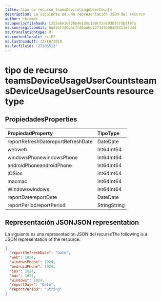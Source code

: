 ```yaml
---
title: tipo de recurso teamsDeviceUsageUserCounts
description: La siguiente es una representación JSON del recurso
author: nkramer
ms.openlocfilehash: 1255a8e1e92bb461d5c100c72e9030f57db5f8fa
ms.sourcegitcommit: 6a82bf240a3cfc0baabd227349e08a08311e3d44
ms.translationtype: MT
ms.contentlocale: es-ES
ms.lasthandoff: 12/18/2018
ms.locfileid: "27306513"
---
```

# <a name="teamsdeviceusageusercounts-resource-type"></a><span data-ttu-id="5bae4-103">tipo de recurso teamsDeviceUsageUserCounts</span><span class="sxs-lookup"><span data-stu-id="5bae4-103">teamsDeviceUsageUserCounts resource type</span></span>

## <a name="properties"></a><span data-ttu-id="5bae4-104">Propiedades</span><span class="sxs-lookup"><span data-stu-id="5bae4-104">Properties</span></span>

| <span data-ttu-id="5bae4-105">Propiedad</span><span class="sxs-lookup"><span data-stu-id="5bae4-105">Property</span></span>          | <span data-ttu-id="5bae4-106">Tipo</span><span class="sxs-lookup"><span data-stu-id="5bae4-106">Type</span></span>   |
| :---------------- | :----- |
| <span data-ttu-id="5bae4-107">reportRefreshDate</span><span class="sxs-lookup"><span data-stu-id="5bae4-107">reportRefreshDate</span></span> | <span data-ttu-id="5bae4-108">Date</span><span class="sxs-lookup"><span data-stu-id="5bae4-108">Date</span></span>   |
| <span data-ttu-id="5bae4-109">web</span><span class="sxs-lookup"><span data-stu-id="5bae4-109">web</span></span>               | <span data-ttu-id="5bae4-110">Int64</span><span class="sxs-lookup"><span data-stu-id="5bae4-110">Int64</span></span>  |
| <span data-ttu-id="5bae4-111">windowsPhone</span><span class="sxs-lookup"><span data-stu-id="5bae4-111">windowsPhone</span></span>      | <span data-ttu-id="5bae4-112">Int64</span><span class="sxs-lookup"><span data-stu-id="5bae4-112">Int64</span></span>  |
| <span data-ttu-id="5bae4-113">androidPhone</span><span class="sxs-lookup"><span data-stu-id="5bae4-113">androidPhone</span></span>      | <span data-ttu-id="5bae4-114">Int64</span><span class="sxs-lookup"><span data-stu-id="5bae4-114">Int64</span></span>  |
| <span data-ttu-id="5bae4-115">IOS</span><span class="sxs-lookup"><span data-stu-id="5bae4-115">ios</span></span>               | <span data-ttu-id="5bae4-116">Int64</span><span class="sxs-lookup"><span data-stu-id="5bae4-116">Int64</span></span>  |
| <span data-ttu-id="5bae4-117">mac</span><span class="sxs-lookup"><span data-stu-id="5bae4-117">mac</span></span>               | <span data-ttu-id="5bae4-118">Int64</span><span class="sxs-lookup"><span data-stu-id="5bae4-118">Int64</span></span>  |
| <span data-ttu-id="5bae4-119">Windows</span><span class="sxs-lookup"><span data-stu-id="5bae4-119">windows</span></span>           | <span data-ttu-id="5bae4-120">Int64</span><span class="sxs-lookup"><span data-stu-id="5bae4-120">Int64</span></span>  |
| <span data-ttu-id="5bae4-121">reportDate</span><span class="sxs-lookup"><span data-stu-id="5bae4-121">reportDate</span></span>        | <span data-ttu-id="5bae4-122">Date</span><span class="sxs-lookup"><span data-stu-id="5bae4-122">Date</span></span>   |
| <span data-ttu-id="5bae4-123">reportPeriod</span><span class="sxs-lookup"><span data-stu-id="5bae4-123">reportPeriod</span></span>      | <span data-ttu-id="5bae4-124">String</span><span class="sxs-lookup"><span data-stu-id="5bae4-124">String</span></span> |

## <a name="json-representation"></a><span data-ttu-id="5bae4-125">Representación JSON</span><span class="sxs-lookup"><span data-stu-id="5bae4-125">JSON representation</span></span>

<span data-ttu-id="5bae4-126">La siguiente es una representación JSON del recurso</span><span class="sxs-lookup"><span data-stu-id="5bae4-126">The following is a JSON representation of the resource.</span></span>

<!-- {
  "blockType": "resource",
  "@odata.type": "microsoft.graph.teamsDeviceUsageUserCounts"
} -->

```json
{
  "reportRefreshDate": "Date", 
  "web": 1024, 
  "windowsPhone": 1024, 
  "androidPhone": 1024, 
  "ios": 1024, 
  "mac": 1024, 
  "windows": 1024, 
  "reportDate": "Date", 
  "reportPeriod": "String"
}
```
